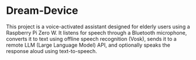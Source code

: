 # Dream-Device
This project is a voice-activated assistant designed for elderly users using a Raspberry Pi Zero W. It listens for speech through a Bluetooth microphone, converts it to text using offline speech recognition (Vosk), sends it to a remote LLM (Large Language Model) API, and optionally speaks the response aloud using text-to-speech.
